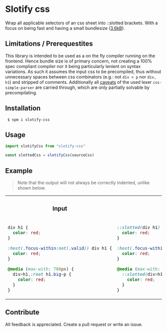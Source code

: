 # Slotify css

Wrap all applicable selectors of an css sheet into ::slotted brackets. With a focus on being fast and having a small bundlesize ([3.6kB](https://bundlephobia.com/package/slotify-css)).

## Limitations / Prerequestites

This library is intended to be used as a on the fly compiler running on the frontend. Hence bundle size is of primary concern, not creating a 100% spec compliant compiler nor it being particularly lenient on syntax variations. As such it assumes the input css to be precompiled, thus without unnecessary spaces between css combinators (e.g.: not `div > p` nor `div, h1`) and stripped of comments. Additionally all [caveats](https://www.npmjs.com/package/css-simple-parser/#caveats) of the used lexer `css-simple-parser` are carried through, which are only partially solvable by precompilating.

## Installation

```shell
 $ npm i slotify-css
```

## Usage

```ts
import slotifyCss from "slotify-css"

const slottedCss = slotifyCss(sourceCss)
```

## Example

> Note that the output will not always be correctly indented, unlike shown below.

<table>
<tr>
<th>
<h3 align="center">
Input
</h3>
</th>
<th>
<h3 align="center"> 
Output
</h3>
</th>
</tr>
<tr>
<td>

```css
div h1 {
  color: red;
}

:host(.focus-within:not(.valid)) div h1 {
  color: red;
}

@media (max-with: 700px) {
  div>h1,:root h1.big~p {
    color: red;
  }
}
```
  
</td>
<td>

```css
::slotted(div h1) {
  color: red;
}

:host(.focus-within:not(.valid)) ::slotted(div h1) {
  color: red;
}

@media (max-with: 700px) {
  ::slotted(div>h1),:root ::slotted(h1.big~p) {
    color: red;
  }
}
```
  
</td>
</tr>



</table>


## Contribute

All feedback is appreciated. Create a pull request or write an issue.
